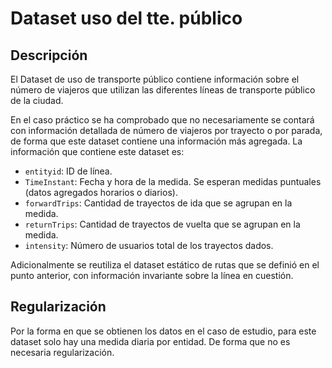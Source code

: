 # Dataset uso del tte. público

## Descripción

El Dataset de uso de transporte público contiene información sobre el número de viajeros que utilizan las diferentes líneas de transporte público de la ciudad.

En el caso práctico se ha comprobado que no necesariamente se contará con información detallada de número de viajeros por trayecto o por parada, de forma que este dataset contiene una información más agregada. La información que contiene este dataset es:

- `entityid`: ID de línea.
- `TimeInstant`: Fecha y hora de la medida. Se esperan medidas puntuales (datos agregados horarios o diarios).
- `forwardTrips`: Cantidad de trayectos de ida que se agrupan en la medida.
- `returnTrips`: Cantidad de trayectos de vuelta que se agrupan en la medida.
- `intensity`: Número de usuarios total de los trayectos dados.

Adicionalmente se reutiliza el dataset estático de rutas que se definió en el punto anterior, con información invariante sobre la línea en cuestión.

## Regularización

Por la forma en que se obtienen los datos en el caso de estudio, para este dataset solo hay una medida diaria por entidad. De forma que no es necesaria regularización.
